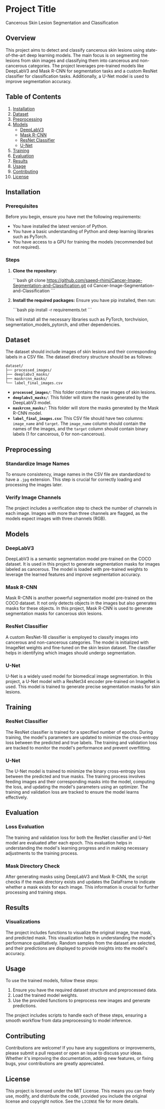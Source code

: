 
# Project Title

Cancerous Skin Lesion Segmentation and Classification

## Overview

This project aims to detect and classify cancerous skin lesions using state-of-the-art deep learning models. The main focus is on segmenting the lesions from skin images and classifying them into cancerous and non-cancerous categories. The project leverages pre-trained models like DeepLabV3 and Mask R-CNN for segmentation tasks and a custom ResNet classifier for classification tasks. Additionally, a U-Net model is used to improve segmentation accuracy.

## Table of Contents

1. [Installation](#installation)
2. [Dataset](#dataset)
3. [Preprocessing](#preprocessing)
4. [Models](#models)
   - [DeepLabV3](#deeplabv3)
   - [Mask R-CNN](#mask-r-cnn)
   - [ResNet Classifier](#resnet-classifier)
   - [U-Net](#u-net)
5. [Training](#training)
6. [Evaluation](#evaluation)
7. [Results](#results)
8. [Usage](#usage)
9. [Contributing](#contributing)
10. [License](#license)

## Installation

### Prerequisites

Before you begin, ensure you have met the following requirements:
- You have installed the latest version of Python.
- You have a basic understanding of Python and deep learning libraries such as PyTorch.
- You have access to a GPU for training the models (recommended but not required).

### Steps

1. **Clone the repository:**

    \```bash
    git clone https://github.com/saeed-rhimi/Cancer-Image-Segmentation-and-Classification.git
    cd Cancer-Image-Segmentation-and-Classification
    \```

3. **Install the required packages:**
    Ensure you have pip installed, then run:
   
    \```bash
    pip install -r requirements.txt
    \```

This will install all the necessary libraries such as PyTorch, torchvision, segmentation_models_pytorch, and other dependencies.

## Dataset

The dataset should include images of skin lesions and their corresponding labels in a CSV file. The dataset directory structure should be as follows:

```
dataset/
├── processed_images/
├── deeplabv3_masks/
├── maskrcnn_masks/
└── label_final_images.csv
```

- **`processed_images/`**: This folder contains the raw images of skin lesions.
- **`deeplabv3_masks/`**: This folder will store the masks generated by the DeepLabV3 model.
- **`maskrcnn_masks/`**: This folder will store the masks generated by the Mask R-CNN model.
- **`label_final_images.csv`**: This CSV file should have two columns: `image_name` and `target`. The `image_name` column should contain the names of the images, and the `target` column should contain binary labels (1 for cancerous, 0 for non-cancerous).

## Preprocessing

### Standardize Image Names

To ensure consistency, image names in the CSV file are standardized to have a `.jpg` extension. This step is crucial for correctly loading and processing the images later.

### Verify Image Channels

The project includes a verification step to check the number of channels in each image. Images with more than three channels are flagged, as the models expect images with three channels (RGB).

## Models

### DeepLabV3

DeepLabV3 is a semantic segmentation model pre-trained on the COCO dataset. It is used in this project to generate segmentation masks for images labeled as cancerous. The model is loaded with pre-trained weights to leverage the learned features and improve segmentation accuracy.

### Mask R-CNN

Mask R-CNN is another powerful segmentation model pre-trained on the COCO dataset. It not only detects objects in the images but also generates masks for these objects. In this project, Mask R-CNN is used to generate segmentation masks for cancerous skin lesions.

### ResNet Classifier

A custom ResNet-18 classifier is employed to classify images into cancerous and non-cancerous categories. The model is initialized with ImageNet weights and fine-tuned on the skin lesion dataset. The classifier helps in identifying which images should undergo segmentation.

### U-Net

U-Net is a widely used model for biomedical image segmentation. In this project, a U-Net model with a ResNet34 encoder pre-trained on ImageNet is used. This model is trained to generate precise segmentation masks for skin lesions.

## Training

### ResNet Classifier

The ResNet classifier is trained for a specified number of epochs. During training, the model's parameters are updated to minimize the cross-entropy loss between the predicted and true labels. The training and validation loss are tracked to monitor the model's performance and prevent overfitting.

### U-Net

The U-Net model is trained to minimize the binary cross-entropy loss between the predicted and true masks. The training process involves feeding images and their corresponding masks into the model, computing the loss, and updating the model's parameters using an optimizer. The training and validation loss are tracked to ensure the model learns effectively.

## Evaluation

### Loss Evaluation

The training and validation loss for both the ResNet classifier and U-Net model are evaluated after each epoch. This evaluation helps in understanding the model's learning progress and in making necessary adjustments to the training process.

### Mask Directory Check

After generating masks using DeepLabV3 and Mask R-CNN, the script checks if the mask directory exists and updates the DataFrame to indicate whether a mask exists for each image. This information is crucial for further processing and training steps.

## Results

### Visualizations

The project includes functions to visualize the original image, true mask, and predicted mask. This visualization helps in understanding the model's performance qualitatively. Random samples from the dataset are selected, and their predictions are displayed to provide insights into the model's accuracy.

## Usage

To use the trained models, follow these steps:

1. Ensure you have the required dataset structure and preprocessed data.
2. Load the trained model weights.
3. Use the provided functions to preprocess new images and generate predictions.

The project includes scripts to handle each of these steps, ensuring a smooth workflow from data preprocessing to model inference.

## Contributing

Contributions are welcome! If you have any suggestions or improvements, please submit a pull request or open an issue to discuss your ideas. Whether it's improving the documentation, adding new features, or fixing bugs, your contributions are greatly appreciated.

## License

This project is licensed under the MIT License. This means you can freely use, modify, and distribute the code, provided you include the original license and copyright notice. See the `LICENSE` file for more details.

